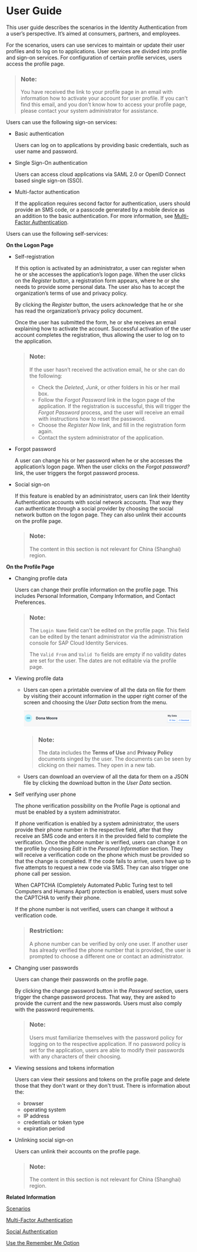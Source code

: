 <!-- loiod4c3811a58c44982bce09e9fdcbb5c64 -->

# User Guide

This user guide describes the scenarios in the Identity Authentication from a user’s perspective. It’s aimed at consumers, partners, and employees.

For the scenarios, users can use services to maintain or update their user profiles and to log on to applications. User services are divided into profile and sign-on services. For configuration of certain profile services, users access the profile page.

> ### Note:  
> You have received the link to your profile page in an email with information how to activate your account for user profile. If you can't find this email, and you don't know how to access your profile page, please contact your system administrator for assistance.

Users can use the following sign-on services:

-   Basic authentication

    Users can log on to applications by providing basic credentials, such as user name and password.

-   Single Sign-On authentication

    Users can access cloud applications via SAML 2.0 or OpenID Connect based single sign-on \(SSO\).

-   Multi-factor authentication

    If the application requires second factor for authentication, users should provide an SMS code, or a passcode generated by a mobile device as an addition to the basic authentication. For more information, see [Multi-Factor Authentication](multi-factor-authentication-0d41cd4.md).


Users can use the following self-services:

**On the Logon Page**

-   Self-registration

    If this option is activated by an administrator, a user can register when he or she accesses the application’s logon page. When the user clicks on the *Register* button, a registration form appears, where he or she needs to provide some personal data. The user also has to accept the organization’s terms of use and privacy policy.

    By clicking the *Register* button, the users acknowledge that he or she has read the organization’s privacy policy document.

    Once the user has submitted the form, he or she receives an email explaining how to activate the account. Successful activation of the user account completes the registration, thus allowing the user to log on to the application.

    > ### Note:  
    > If the user hasn’t received the activation email, he or she can do the following:
    > 
    > -   Check the *Deleted*, *Junk*, or other folders in his or her mail box.
    > -   Follow the *Forgot Password* link in the logon page of the application. If the registration is successful, this will trigger the *Forgot Password* process, and the user will receive an email with instructions how to reset the password.
    > -   Choose the *Register Now* link, and fill in the registration form again.
    > -   Contact the system administrator of the application.

-   Forgot password

    A user can change his or her password when he or she accesses the application’s logon page. When the user clicks on the *Forgot password?* link, the user triggers the forgot password process.

-   Social sign-on

    If this feature is enabled by an administrator, users can link their Identity Authentication accounts with social network accounts. That way they can authenticate through a social provider by choosing the social network button on the logon page. They can also unlink their accounts on the profile page.

    > ### Note:  
    > The content in this section is not relevant for China \(Shanghai\) region.


**On the Profile Page**

-   Changing profile data

    Users can change their profile information on the profile page. This includes Personal Information, Company Information, and Contact Preferences.

    > ### Note:  
    > The `Login Name` field can't be edited on the profile page. This field can be edited by the tenant administrator via the administration console for SAP Cloud Identity Services.
    > 
    > The `Valid From` and `Valid To` fields are empty if no validity dates are set for the user. The dates are not editable via the profile page.

-   Viewing profile data
    -   Users can open a printable overview of all the data on file for them by visiting their account information in the upper right corner of the screen and choosing the *User Data* section from the menu.

        ![](images/User_Data_3dbaf04.png)

        > ### Note:  
        > The data includes the **Terms of Use** and **Privacy Policy** documents singed by the user. The documents can be seen by clicking on their names. They open in a new tab.

    -   Users can download an overview of all the data for them on a JSON file by clicking the download button in the *User Data* section.


-   Self verifying user phone

    The phone verification possibility on the Profile Page is optional and must be enabled by a system administrator.

    If phone verification is enabled by a system administrator, the users provide their phone number in the respective field, after that they receive an SMS code and enters it in the provided field to complete the verification. Once the phone number is verified, users can change it on the profile by choosing *Edit* in the *Personal Information* section. They will receive a verification code on the phone which must be provided so that the change is completed. If the code fails to arrive, users have up to five attempts to request a new code via SMS. They can also trigger one phone call per session.

    When CAPTCHA \(Completely Automated Public Turing test to tell Computers and Humans Apart\) protection is enabled, users must solve the CAPTCHA to verify their phone.

    If the phone number is not verified, users can change it without a verification code.

    > ### Restriction:  
    > A phone number can be verified by only one user. If another user has already verified the phone number that is provided, the user is prompted to choose a different one or contact an administrator.

-   Changing user passwords

    Users can change their passwords on the profile page.

    By clicking the change password button in the *Password* section, users trigger the change password process. That way, they are asked to provide the current and the new passwords. Users must also comply with the password requirements.

    > ### Note:  
    > Users must familiarize themselves with the password policy for logging on to the respective application. If no password policy is set for the application, users are able to modify their passwords with any characters of their choosing.

-   Viewing sessions and tokens information

    Users can view their sessions and tokens on the profile page and delete those that they don't want or they don't trust. There is information about the:

    -   browser
    -   operating system
    -   IP address
    -   credentials or token type
    -   expiration period

-   Unlinking social sign-on

    Users can unlink their accounts on the profile page.

    > ### Note:  
    > The content in this section is not relevant for China \(Shanghai\) region.


**Related Information**  


[Scenarios](../scenarios-fb9898d.md "Identity Authentication supports scenarios for consumers (business-to-consumer scenarios), for partners (business-to-business scenarios), and for employees (business-to-employee scenarios).")

[Multi-Factor Authentication](multi-factor-authentication-0d41cd4.md "This document provides information about the second factor for authentication or how to sign in if you are asked to provide a second factor to your primary credentials.")

[Social Authentication](social-authentication-108607a.md "")

[Use the Remember Me Option](use-the-remember-me-option-bc7c6c6.md "With the Remember me functionality enabled, you can log on to an application without the need to provide your credentials every time you access it.")

